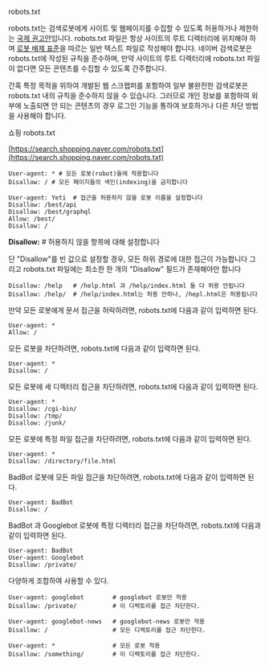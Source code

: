 robots.txt

robots.txt는 검색로봇에게 사이트 및 웹페이지를 수집할 수 있도록 허용하거나 제한하는 [국제 권고안](https://www.ietf.org/id/draft-koster-rep-00.txt)입니다. robots.txt 파일은 항상 사이트의 루트 디렉터리에 위치해야 하며 [로봇 배제 표준](https://ko.wikipedia.org/wiki/%EB%A1%9C%EB%B4%87_%EB%B0%B0%EC%A0%9C_%ED%91%9C%EC%A4%80)을 따르는 일반 텍스트 파일로 작성해야 합니다. 네이버 검색로봇은 robots.txt에 작성된 규칙을 준수하며, 만약 사이트의 루트 디렉터리에 robots.txt 파일이 없다면 모든 콘텐츠를 수집할 수 있도록 간주합니다.

간혹 특정 목적을 위하여 개발된 웹 스크랩퍼를 포함하여 일부 불완전한 검색로봇은 robots.txt 내의 규칙을 준수하지 않을 수 있습니다. 그러므로 개인 정보를 포함하여 외부에 노출되면 안 되는 콘텐츠의 경우 로그인 기능을 통하여 보호하거나 다른 차단 방법을 사용해야 합니다.

쇼핑 robots.txt

[https://search.shopping.naver.com/robots.txt](https://search.shopping.naver.com/robots.txt)

```
User-agent: * # 모든 로봇(robot)들에 적용합니다
Disallow: / # 모든 페이지들의 색인(indexing)을 금지합니다

User-agent: Yeti  # 접근을 허용하지 않을 로봇 이름을 설정합니다
Disallow: /best/api
Disallow: /best/graphql
Allow: /best/
Disallow: /
```

**Disallow:** # 허용하지 않을 항목에 대해 설정합니다

단 "Disallow"를 빈 값으로 설정할 경우, 모든 하위 경로에 대한 접근이 가능합니다
그리고 robots.txt 파일에는 최소한 한 개의 "Disallow" 필드가 존재해야만 합니다

```
Disallow: /help   # /help.html 과 /help/index.html 둘 다 허용 안됩니다
Disallow: /help/  # /help/index.html는 허용 안하나, /hepl.html은 허용됩니다
```

만약 모든 로봇에게 문서 접근을 허락하려면, robots.txt에 다음과 같이 입력하면 된다.

```
User-agent: *
Allow: /
```

모든 로봇을 차단하려면, robots.txt에 다음과 같이 입력하면 된다.

```
User-agent: *
Disallow: /
```

모든 로봇에 세 디렉터리 접근을 차단하려면, robots.txt에 다음과 같이 입력하면 된다.

```
User-agent: *
Disallow: /cgi-bin/
Disallow: /tmp/
Disallow: /junk/

```

모든 로봇에 특정 파일 접근을 차단하려면, robots.txt에 다음과 같이 입력하면 된다.

```
User-agent: *
Disallow: /directory/file.html
```

BadBot 로봇에 모든 파일 접근을 차단하려면, robots.txt에 다음과 같이 입력하면 된다.

```
User-agent: BadBot
Disallow: /
```

BadBot 과 Googlebot 로봇에 특정 디렉터리 접근을 차단하려면, robots.txt에 다음과 같이 입력하면 된다.

```
User-agent: BadBot
User-agent: Googlebot
Disallow: /private/
```

다양하게 조합하여 사용할 수 있다.

```
User-agent: googlebot        # googlebot 로봇만 적용
Disallow: /private/          # 이 디렉토리를 접근 차단한다.

User-agent: googlebot-news   # googlebot-news 로봇만 적용
Disallow: /                  # 모든 디렉토리를 접근 차단한다.

User-agent: *                # 모든 로봇 적용
Disallow: /something/        # 이 디렉토리를 접근 차단한다.
```
